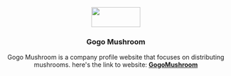 <p align="center">
    <img align="center" width="110px" height="45px" src="https://gogomushroom.com/gogo/assets/img/headlogo.png">
</p>
<h3 align="center">Gogo Mushroom</h3>
<p align="center">Gogo Mushroom is a company profile website that focuses on distributing mushrooms. here's the link to website: <b><a href="https://gogomushroom.com/">GogoMushroom</a></b></p>
